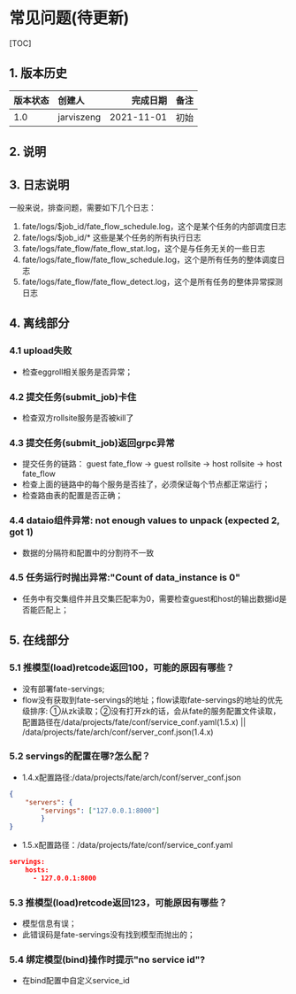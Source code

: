 # 常见问题(待更新)

[TOC]

## 1. 版本历史

| 版本状态 | 创建人     |   完成日期 | 备注 |
| :------- | :--------- | ---------: | :--- |
| 1.0      | jarviszeng | 2021-11-01 | 初始 |

## 2. 说明

## 3. 日志说明
一般来说，排查问题，需要如下几个日志：
1. fate/logs/$job_id/fate_flow_schedule.log，这个是某个任务的内部调度日志 
2. fate/logs/$job_id/* 这些是某个任务的所有执行日志
3. fate/logs/fate_flow/fate_flow_stat.log，这个是与任务无关的一些日志 
4. fate/logs/fate_flow/fate_flow_schedule.log，这个是所有任务的整体调度日志
5. fate/logs/fate_flow/fate_flow_detect.log，这个是所有任务的整体异常探测日志
    
## 4. 离线部分
### 4.1 upload失败
- 检查eggroll相关服务是否异常；

### 4.2 提交任务(submit_job)卡住
- 检查双方rollsite服务是否被kill了

### 4.3 提交任务(submit_job)返回grpc异常
- 提交任务的链路： guest fate_flow -> guest rollsite -> host rollsite -> host fate_flow
- 检查上面的链路中的每个服务是否挂了，必须保证每个节点都正常运行；
- 检查路由表的配置是否正确；

### 4.4 dataio组件异常: not enough values to unpack (expected 2, got 1)
- 数据的分隔符和配置中的分割符不一致

### 4.5 任务运行时抛出异常:"Count of data_instance is 0"
- 任务中有交集组件并且交集匹配率为0，需要检查guest和host的输出数据id是否能匹配上；


## 5. 在线部分
### 5.1 推模型(load)retcode返回100，可能的原因有哪些？
- 没有部署fate-servings;
- flow没有获取到fate-servings的地址；flow读取fate-servings的地址的优先级排序: ①从zk读取；②没有打开zk的话，会从fate的服务配置文件读取，配置路径在/data/projects/fate/conf/service_conf.yaml(1.5.x) || /data/projects/fate/arch/conf/server_conf.json(1.4.x)

### 5.2 servings的配置在哪?怎么配？
- 1.4.x配置路径:/data/projects/fate/arch/conf/server_conf.json
```json
{
	"servers": {
		"servings": ["127.0.0.1:8000"]
		}
}
```
- 1.5.x配置路径：/data/projects/fate/conf/service_conf.yaml 
```json
servings:
	hosts:
	  - 127.0.0.1:8000
```


### 5.3 推模型(load)retcode返回123，可能原因有哪些？
- 模型信息有误；
- 此错误码是fate-servings没有找到模型而抛出的；

### 5.4 绑定模型(bind)操作时提示"no service id"?
- 在bind配置中自定义service_id